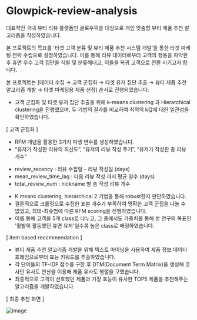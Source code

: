 # Glowpick-review-analysis

대표적인 국내 뷰티 리뷰 플랫폼인 글로우픽을 대상으로 개인 맞춤형 뷰티 제품 추천 알고리즘을 작성하였습니다.

본 프로젝트의 목표를 '타겟 고객 분류 및 뷰티 제품 추천 시스템 개발'을 통한 타겟 마케팅 전략 수립으로 설정하였습니다.
이를 통해 리뷰 데이터로부터 고객의 행동을 파악한 후 휴면 우수 고객 집단을 식별 및 분류해내고, 이들을 복귀 고객으로 전환 시키고자 합니다.

본 프로젝트는 [데이터 수집 → 고객 군집화 → 타겟 유저 집단 추출 → 뷰티 제품 추천 알고리즘 개발 → 타겟 마케팅용 제품 선정] 순서로 진행되었습니다.

- 고객 군집화 및 타겟 유저 집단 추출을 위해 k-means clustering 과 Hierarchical clustering을 진행했으며, 두 기법의 결과를 비교하여 최적의 k값에 대한 일관성을 확인하였습니다.

[ 고객 군집화 ]
- RFM 개념을 활용한 3가지 파생 변수를 생성하였습니다.
-  “유저가 작성한 리뷰의 최신도”, “유저의 리뷰 작성 주기”, “유저가 작성한 총 리뷰 개수” 
  * review_recency : 리뷰 수집일 – 리뷰 작성일 (days)
  * mean_review_time_lag : 다음 리뷰 작성 까지 평균 일수 (days) 
  * total_review_num : nickname 별 총 작성 리뷰 개수
- K means clustering, hierarchical 2 기법을 통해 robust한지 판단하였습니다.
- 결론적으로 크롤링으로 수집한 표본 개수가 부족하여 명확한 고객 군집을 나눌 수 없었고, 최대-최솟범에 따른 RFM scoring을 진행하였습니다.
- 이를 통해 고객을 5개 class로 나누고, 그 중에서도 가중치를 통해 본 연구의 목표인 '활발히 활동했던 휴면 유저'일수록 높은 class로 배정하였습니다.

[ item based recommendation ]
- 뷰티 제품 추천 알고리즘 개발을 위해 텍스트 마이닝을 사용하여 제품 정보 데이터 프레임으로부터 효능 키워드를 추출하였습니다.
- 각 단어들의 TF-IDF 점수를 구한 후 DTM(Document Term Matrix)을 생성해 코사인 유사도 연산을 이용해 제품 유사도 행렬을 구했습니다.
- 최종적으로 고객이 선호했던 제품과 가장 효능이 유사한 TOP5 제품을 추천해주는 알고리즘을 개발하였습니다.

[ 최종 추천 화면 ]

![image](https://user-images.githubusercontent.com/99151374/177766422-e2d732d8-56b9-4277-8d72-e1f84c856b97.png)

